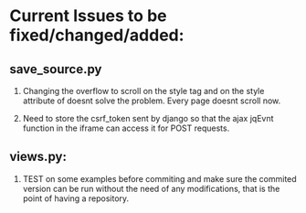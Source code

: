 # Current Issues to be fixed/changed/added:

## save_source.py

1) Changing the overflow to scroll on the style tag and on the style attribute of <body> doesnt solve the problem. Every page doesnt scroll now.

2) Need to store the csrf_token sent by django so that the ajax jqEvnt function in the iframe can access it for POST requests.

## views.py:

1) TEST on some examples before commiting and make sure the commited version can be run without the need of any modifications, that is the point of having a repository.
